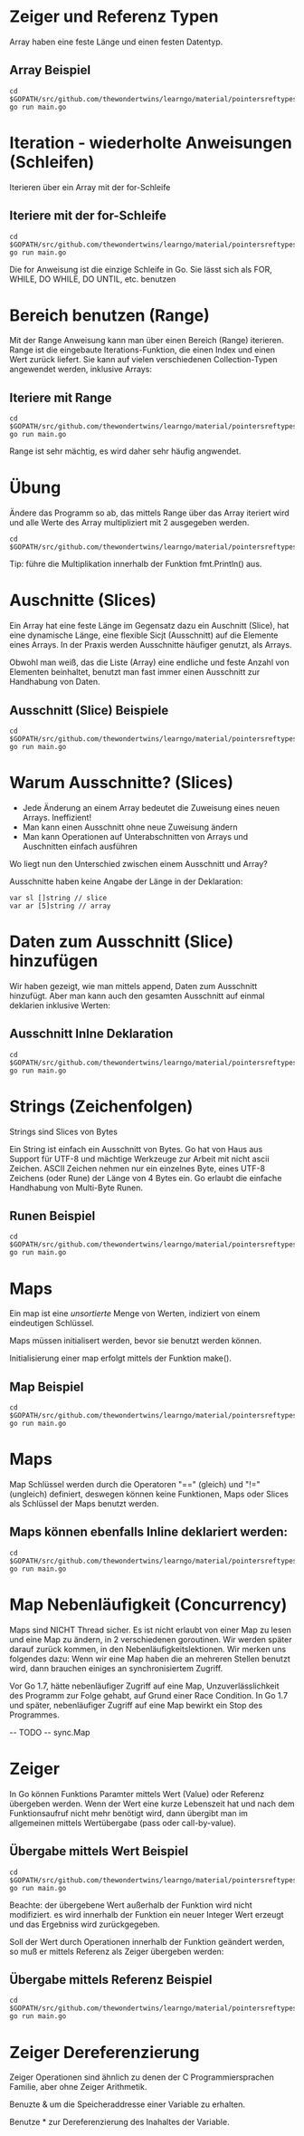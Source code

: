 # Zeiger und Referenz Typen

Array haben eine feste Länge und einen festen Datentyp.

## Array Beispiel

	cd $GOPATH/src/github.com/thewondertwins/learngo/material/pointersreftypes/demos/array
	go run main.go

# Iteration - wiederholte Anweisungen (Schleifen)

Iterieren über ein Array mit der for-Schleife

## Iteriere mit der for-Schleife

	cd $GOPATH/src/github.com/thewondertwins/learngo/material/pointersreftypes/demos/array
	go run main.go

Die for Anweisung ist die einzige Schleife in Go. Sie lässt sich als FOR, WHILE, DO WHILE, DO UNTIL, etc.  benutzen

# Bereich benutzen (Range)

Mit der Range Anweisung kann man über einen Bereich (Range) iterieren. Range ist die eingebaute Iterations-Funktion, die einen Index und einen Wert zurück liefert. Sie kann auf vielen verschiedenen Collection-Typen angewendet werden, inklusive Arrays:

## Iteriere mit Range

	cd $GOPATH/src/github.com/thewondertwins/learngo/material/pointersreftypes/demos/array
	go run main.go

Range ist sehr mächtig, es wird daher sehr häufig angwendet.

# Übung 

Ändere das Programm so ab, das mittels Range über das Array iteriert wird und alle Werte des Array multipliziert mit 2 ausgegeben werden.

	cd $GOPATH/src/github.com/thewondertwins/learngo/material/pointersreftypes/exercises/range

Tip: führe die Multiplikation innerhalb der Funktion fmt.Println() aus.

# Auschnitte (Slices)

Ein Array hat eine feste Länge im Gegensatz dazu ein Auschnitt (Slice), hat eine dynamische Länge, eine flexible Sicjt (Ausschnitt) auf die Elemente eines Arrays. In der Praxis werden Ausschnitte häufiger genutzt, als Arrays.

Obwohl man weiß, das die Liste (Array) eine endliche und feste Anzahl von Elementen beinhaltet, benutzt man fast immer einen Ausschnitt zur Handhabung von Daten.

## Ausschnitt (Slice) Beispiele 

	cd $GOPATH/src/github.com/thewondertwins/learngo/material/pointersreftypes/demos/slice
	go run main.go

# Warum Ausschnitte? (Slices)

- Jede Änderung an einem Array bedeutet die Zuweisung eines neuen Arrays. Ineffizient!
- Man kann einen Ausschnitt ohne neue Zuweisung ändern
- Man kann Operationen auf Unterabschnitten von Arrays und Auschnitten einfach ausführen

Wo liegt nun den Unterschied zwischen einem Ausschnitt und Array?

Ausschnitte haben keine Angabe der Länge in der Deklaration:

	var sl []string // slice
	var ar [5]string // array

# Daten zum Ausschnitt (Slice) hinzufügen

Wir haben gezeigt, wie man mittels append, Daten zum Ausschnitt hinzufügt. Aber man kann auch den gesamten Ausschnitt auf einmal deklarien inklusive Werten:

## Ausschnitt Inlne Deklaration

	cd $GOPATH/src/github.com/thewondertwins/learngo/material/pointersreftypes/demos/slice
	go run main.go

# Strings (Zeichenfolgen)

Strings sind Slices von Bytes

Ein String ist einfach ein Ausschnitt von Bytes. Go hat von Haus aus Support für UTF-8 und mächtige Werkzeuge zur Arbeit mit nicht ascii Zeichen. ASCII Zeichen nehmen nur ein einzelnes Byte, eines UTF-8 Zeichens (oder Rune) der Länge von 4 Bytes ein. Go erlaubt die einfache Handhabung von Multi-Byte Runen.

## Runen Beispiel 

	cd $GOPATH/src/github.com/thewondertwins/learngo/material/pointersreftypes/demos/runes
	go run main.go

# Maps

Ein map ist eine _unsortierte_ Menge von Werten, indiziert von einem eindeutigen Schlüssel.

Maps müssen initialisert werden, bevor sie benutzt werden können.

Initialisierung einer map erfolgt mittels der Funktion make().

## Map Beispiel

	cd $GOPATH/src/github.com/thewondertwins/learngo/material/pointersreftypes/demos/maps
	go run main.go


# Maps

Map Schlüssel werden durch die Operatoren "==" (gleich) und "!=" (ungleich) definiert, deswegen können keine Funktionen, Maps oder Slices als Schlüssel der Maps benutzt werden.

## Maps können ebenfalls Inline deklariert werden:

	cd $GOPATH/src/github.com/thewondertwins/learngo/material/pointersreftypes/demos/mapsinline
	go run main.go

# Map Nebenläufigkeit (Concurrency)

Maps sind NICHT Thread sicher. Es ist nicht erlaubt von einer Map zu lesen und eine Map zu ändern, in 2 verschiedenen goroutinen. Wir werden später darauf zurück kommen, in den Nebenläufigkeitslektionen. Wir merken uns folgendes dazu: Wenn wir eine Map haben die an mehreren Stellen benutzt wird, dann brauchen einiges an synchronisiertem Zugriff.

Vor Go 1.7, hätte nebenläufiger Zugriff auf eine Map, Unzuverlässlichkeit des Programm zur Folge gehabt, auf Grund einer Race Condition. In Go 1.7 und später, nebenläufiger Zugriff auf eine Map bewirkt ein Stop des Programmes.

 -- TODO -- sync.Map

# Zeiger

In Go können Funktions Paramter mittels Wert (Value) oder Referenz übergeben werden. Wenn der Wert eine kurze Lebenszeit hat und nach dem Funktionsaufruf nicht mehr benötigt wird, dann übergibt man im allgemeinen mittels Wertübergabe (pass oder call-by-value).

## Übergabe mittels Wert Beispiel

	cd $GOPATH/src/github.com/thewondertwins/learngo/material/pointersreftypes/demos/passbyval
	go run main.go

Beachte: der übergebene Wert außerhalb der Funktion wird nicht modifiziert. es wird innerhalb der Funktion ein neuer Integer Wert erzeugt und das Ergebniss wird zurückgegeben.

Soll der Wert durch Operationen innerhalb der Funktion geändert werden, so muß er mittels Referenz als Zeiger übergeben werden:

## Übergabe mittels Referenz Beispiel

	cd $GOPATH/src/github.com/thewondertwins/learngo/material/pointersreftypes/demos/passbyref
	go run main.go

# Zeiger Dereferenzierung 

Zeiger Operationen sind ähnlich zu denen der C Programmiersprachen Familie, aber ohne Zeiger Arithmetik.

Benuzte & um die Speicheraddresse einer Variable zu erhalten.

Benutze * zur Dereferenzierung des Inahaltes der Variable.







